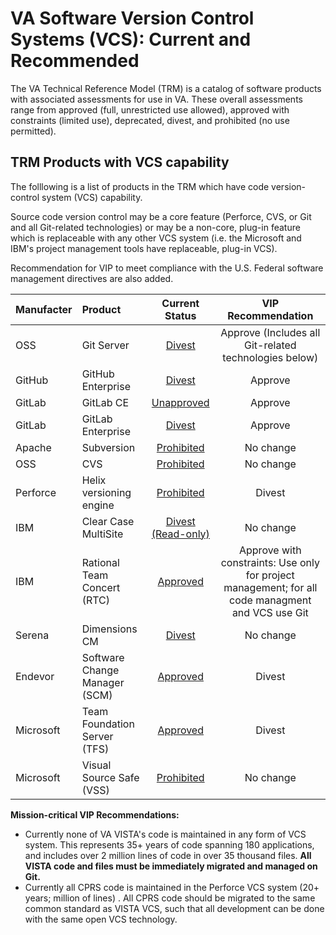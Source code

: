 # VA Software Version Control Systems (VCS):  Current and Recommended

The VA Technical Reference Model (TRM) is a catalog of software products with associated assessments for use in VA. These overall assessments range from approved (full, unrestricted use allowed), approved with constraints (limited use), deprecated, divest, and prohibited (no use permitted).

## TRM Products with VCS capability
The folllowing is a list of products in the TRM which have code version-control system  (VCS) capability.

Source code version control may be a core feature (Perforce, CVS, or Git and all Git-related technologies) or may be a non-core, plug-in feature which is replaceable with any other VCS system (i.e. the Microsoft and IBM's project management tools have replaceable, plug-in VCS).

Recommendation for VIP to meet compliance with the U.S. Federal software management directives are also added. 

| Manufacter | Product  | Current Status | VIP Recommendation |
|:------- |:------- |:------:|:-------:|
| OSS | Git Server | [Divest](http://www.va.gov/TRM/ToolPage.asp?tid=6396) | Approve (Includes all Git-related technologies below) |
| GitHub | GitHub Enterprise | [Divest](http://www.va.gov/TRM/ToolPage.asp?tid=9533#) | Approve |
| GitLab | GitLab CE | [Unapproved](http://www.va.gov/TRM/ToolPage.asp?tid=9580) | Approve |
| GitLab | GitLab Enterprise | [Divest](http://www.va.gov/TRM/ToolPage.asp?tid=9463#) | Approve |
| Apache | Subversion | [Prohibited](http://www.va.gov/TRM/ToolPage.asp?tid=6573) | No change |
| OSS | CVS | [Prohibited](http://www.va.gov/TRM/ToolPage.asp?tid=194) | No change |
| Perforce | Helix versioning engine | [Prohibited](http://www.va.gov/TRM/ToolPage.asp?tid=268) | Divest | 
| IBM | Clear Case MultiSite | [Divest (Read-only)](http://www.va.gov/TRM/ToolPage.asp?tid=39#) | No change |
| IBM | Rational Team Concert (RTC) | [Approved](http://www.va.gov/TRM/ToolPage.asp?tid=5085#) | Approve with constraints: Use only for project management; for all code managment and VCS use Git |
| Serena | Dimensions CM | [Divest](http://www.va.gov/TRM/ToolPage.asp?tid=5136#) | No change |
| Endevor | Software Change Manager (SCM) | [Approved](http://www.va.gov/TRM/ToolPage.asp?tid=9481#) | Divest |
| Microsoft | Team Foundation Server (TFS) | [Approved](http://www.va.gov/TRM/ToolPage.asp?tid=5668#) | Divest | 
| Microsoft | Visual Source Safe (VSS) | [Prohibited](http://www.va.gov/TRM/ToolPage.asp?tid=5669) | No change |


__Mission-critical VIP  Recommendations:__
* Currently none of VA VISTA's code is maintained in any form of VCS system. This represents 35+ years of code spanning 180 applications, and includes over 2 million lines of code in over 35 thousand files. __All VISTA code and files must be immediately migrated and managed on Git.__
* Currently all CPRS code is maintained in the Perforce VCS system (20+ years; million of lines) . All CPRS code should be migrated to the same common standard as VISTA VCS, such that all development can be done with the same open VCS technology.






